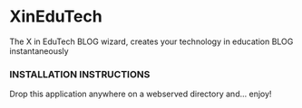 # XinEduTech
The X in EduTech BLOG wizard, creates your technology in education BLOG instantaneously 

### INSTALLATION INSTRUCTIONS ###

Drop this application anywhere on a webserved directory and... enjoy!
